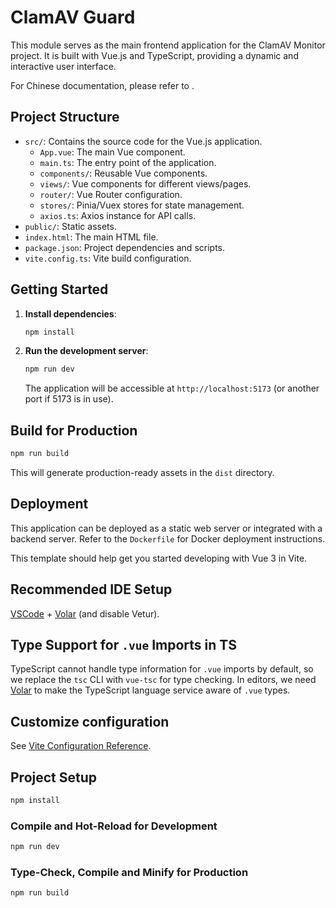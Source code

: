 # ClamAV Guard

This module serves as the main frontend application for the ClamAV Monitor project. It is built with Vue.js and TypeScript, providing a dynamic and interactive user interface.

For Chinese documentation, please refer to <mcfile name="README.zh-CN.md" path="c:\Users\Administrator\OneDrive\桌面\clamav-monitor\clamav-guard\README.zh-CN.md"></mcfile>.

## Project Structure

- `src/`: Contains the source code for the Vue.js application.
  - `App.vue`: The main Vue component.
  - `main.ts`: The entry point of the application.
  - `components/`: Reusable Vue components.
  - `views/`: Vue components for different views/pages.
  - `router/`: Vue Router configuration.
  - `stores/`: Pinia/Vuex stores for state management.
  - `axios.ts`: Axios instance for API calls.
- `public/`: Static assets.
- `index.html`: The main HTML file.
- `package.json`: Project dependencies and scripts.
- `vite.config.ts`: Vite build configuration.

## Getting Started

1.  **Install dependencies**:
    ```bash
    npm install
    ```
2.  **Run the development server**:
    ```bash
    npm run dev
    ```
    The application will be accessible at `http://localhost:5173` (or another port if 5173 is in use).

## Build for Production

```bash
npm run build
```

This will generate production-ready assets in the `dist` directory.

## Deployment

This application can be deployed as a static web server or integrated with a backend server. Refer to the `Dockerfile` for Docker deployment instructions.

This template should help get you started developing with Vue 3 in Vite.

## Recommended IDE Setup

[VSCode](https://code.visualstudio.com/) + [Volar](https://marketplace.visualstudio.com/items?itemName=Vue.volar) (and disable Vetur).

## Type Support for `.vue` Imports in TS

TypeScript cannot handle type information for `.vue` imports by default, so we replace the `tsc` CLI with `vue-tsc` for type checking. In editors, we need [Volar](https://marketplace.visualstudio.com/items?itemName=Vue.volar) to make the TypeScript language service aware of `.vue` types.

## Customize configuration

See [Vite Configuration Reference](https://vite.dev/config/).

## Project Setup

```sh
npm install
```

### Compile and Hot-Reload for Development

```sh
npm run dev
```

### Type-Check, Compile and Minify for Production

```sh
npm run build
```
